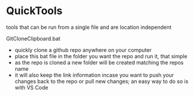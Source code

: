# QuickTools
tools that can be run from a single file and are location independent 

GitCloneClipboard.bat
- quickly clone a github repo anywhere on your computer
- place this bat file in the folder you want the repo and run it, that simple
- as the repo is cloned a new folder will be created matching the repos name
- it will also keep the link information incase you want to push your changes back to the repo or pull new changes; an easy way to do so is with VS Code

